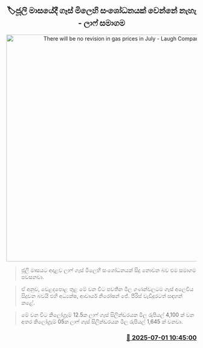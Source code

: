 <p align='center'><b><h2 align='center' title='There will be no revision in gas prices in July - Laugh Company'>🏷ජූලි මාසයේදී ගෑස් මිලෙහි සංශෝධනයක් වෙන්නේ නැහැ - ලාෆ් සමාගම</h2></b></p>
<p align='center'><img src='https://helakuru.sgp1.cdn.digitaloceanspaces.com/esana/images/lib/laugfs-gas[1].jpg' width='600' alt='There will be no revision in gas prices in July - Laugh Company'></p>

> ජූලි මාසයට අදාළව ලාෆ් ගෑස් මිලෙහි සංශෝධනයක් සිදු නොවන බව එම සමාගම පවසනවා.

> ඒ අනුව, වෙළදපොළ තුළ මේ වන විට පවතින මිල ගණන්වලටම ගෑස් අලෙවිය සිදුවන බවයි එහි අධ්‍යක්ෂ, ආචාර්ය නිරෝෂන් ජේ. පීරිස් වැඩිදුරටත් සඳහන් කළේ.

> මේ වන විට කිලෝග්‍රෑම් 12.5ක ලාෆ් ගෑස් සිලින්ඩරයක මිල රුපියල් 4,100 ක් වන අතර කිලෝග්‍රෑම් 05ක ලාෆ් ගෑස් සිලින්ඩරයක මිල රුපියල් 1,645 ක් වනවා.



<h3 align='right'><a href='https://www.helakuru.lk/esana/p/111482/'>📅 2025-07-01 10:45:00</a></h3>
